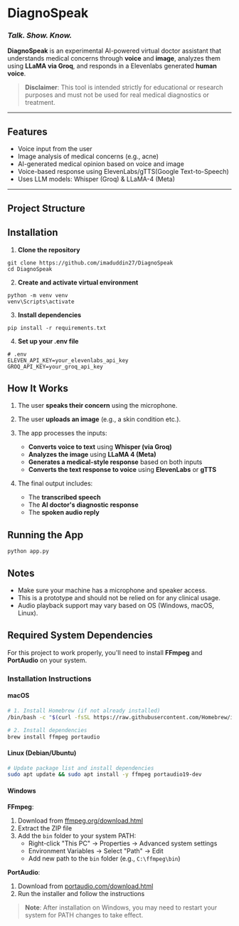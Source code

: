 # DiagnoSpeak
### _Talk. Show. Know._

**DiagnoSpeak** is an experimental AI-powered virtual doctor assistant that understands medical concerns through **voice** and **image**, analyzes them using **LLaMA via Groq**, and responds in a Elevenlabs generated **human voice**.

>  **Disclaimer**: This tool is intended strictly for educational or research purposes and must not be used for real medical diagnostics or treatment.

---

## Features

- Voice input from the user
- Image analysis of medical concerns (e.g., acne)
- AI-generated medical opinion based on voice and image
- Voice-based response using ElevenLabs/gTTS(Google Text-to-Speech)
- Uses LLM models: Whisper (Groq) & LLaMA-4 (Meta)

---

## Project Structure


## Installation

1. **Clone the repository**

```
git clone https://github.com/imaduddin27/DiagnoSpeak
cd DiagnoSpeak
```

2. **Create and activate virtual environment**

```
python -m venv venv
venv\Scripts\activate
```

3. **Install dependencies**

```
pip install -r requirements.txt
```

4. **Set up your .env file**
```
# .env
ELEVEN_API_KEY=your_elevenlabs_api_key
GROQ_API_KEY=your_groq_api_key
```

## How It Works

1. The user **speaks their concern** using the microphone.

2. The user **uploads an image** (e.g., a skin condition etc.).

3. The app processes the inputs:
   - **Converts voice to text** using **Whisper (via Groq)**
   - **Analyzes the image** using **LLaMA 4 (Meta)**
   - **Generates a medical-style response** based on both inputs
   - **Converts the text response to voice** using **ElevenLabs** or **gTTS**

4. The final output includes:
   - The **transcribed speech**
   - The **AI doctor's diagnostic response**
   - The **spoken audio reply**

## Running the App
```
python app.py
```

## Notes

 - Make sure your machine has a microphone and speaker access.
 - This is a prototype and should not be relied on for any clinical usage.
 - Audio playback support may vary based on OS (Windows, macOS, Linux).



## Required System Dependencies

For this project to work properly, you'll need to install **FFmpeg** and **PortAudio** on your system.

### Installation Instructions

#### macOS
```bash
# 1. Install Homebrew (if not already installed)
/bin/bash -c "$(curl -fsSL https://raw.githubusercontent.com/Homebrew/install/HEAD/install.sh)"

# 2. Install dependencies
brew install ffmpeg portaudio
```

#### Linux (Debian/Ubuntu)
```bash
# Update package list and install dependencies
sudo apt update && sudo apt install -y ffmpeg portaudio19-dev
```

#### Windows

**FFmpeg**:
1. Download from [ffmpeg.org/download.html](https://ffmpeg.org/download.html)
2. Extract the ZIP file
3. Add the `bin` folder to your system PATH:
   - Right-click "This PC" → Properties → Advanced system settings
   - Environment Variables → Select "Path" → Edit
   - Add new path to the `bin` folder (e.g., `C:\ffmpeg\bin`)

**PortAudio**:
1. Download from [portaudio.com/download.html](http://www.portaudio.com/download.html)
2. Run the installer and follow the instructions

>  **Note**: After installation on Windows, you may need to restart your system for PATH changes to take effect.




